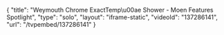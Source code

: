 {
    "title": "Weymouth Chrome ExactTemp\u00ae Shower - Moen Features Spotlight",
    "type": "solo",
    "layout": "iframe-static",
    "videoId": "137286141",
    "url": "\/tvpembed\/137286141"
}